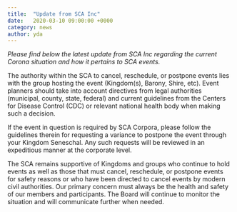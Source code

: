```yaml
---
title:  "Update from SCA Inc"
date:   2020-03-10 09:00:00 +0000
category: news
author: yda
---
```

_Please find below the latest update from SCA Inc regarding the current Corona situation and how it pertains to SCA events._

The authority within the SCA to cancel, reschedule, or postpone events lies with the group hosting the event (Kingdom(s), Barony, Shire, etc). Event planners should take into account directives from legal authorities (municipal, county, state, federal) and current guidelines from the Centers for Disease Control (CDC) or relevant national health body when making such a decision.

If the event in question is required by SCA Corpora, please follow the guidelines therein for requesting a variance to postpone the event through your Kingdom Seneschal. Any such requests will be reviewed in an expeditious manner at the corporate level.

The SCA remains supportive of Kingdoms and groups who continue to hold events as well as those that must cancel, reschedule, or postpone events for safety reasons or who have been directed to cancel events by modern civil authorities. Our primary concern must always be the health and safety of our members and participants. The Board will continue to monitor the situation and will communicate further when needed.